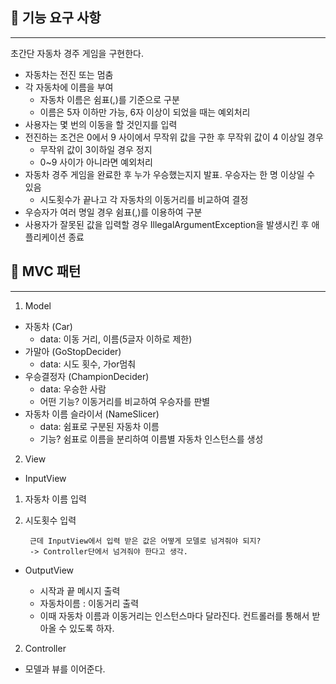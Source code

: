 ## 🚀 기능 요구 사항
* * *
초간단 자동차 경주 게임을 구현한다.

- 자동차는 전진 또는 멈춤
- 각 자동차에 이름을 부여
  - 자동차 이름은 쉼표(,)를 기준으로 구분
  - 이름은 5자 이하만 가능, 6자 이상이 되었을 때는 예외처리
- 사용자는 몇 번의 이동을 할 것인지를 입력
- 전진하는 조건은 0에서 9 사이에서 무작위 값을 구한 후 무작위 값이 4 이상일 경우
  - 무작위 값이 3이하일 경우 정지
  - 0~9 사이가 아니라면 예외처리
- 자동차 경주 게임을 완료한 후 누가 우승했는지지 발표. 우승자는 한 명 이상일 수 있음
  - 시도횟수가 끝나고 각 자동차의 이동거리를 비교하여 결정
- 우승자가 여러 명일 경우 쉼표(,)를 이용하여 구분
- 사용자가 잘못된 값을 입력할 경우 IllegalArgumentException을 발생시킨 후 애플리케이션 종료

## 🎯 MVC 패턴
* *  *
1. Model
- 자동차 (Car)
  - data: 이동 거리, 이름(5글자 이하로 제한)
- 가말아 (GoStopDecider)
  - data: 시도 횟수, 가or멈춰
- 우승결정자 (ChampionDecider)
  - data: 우승한 사람
  - 어떤 기능? 이동거리를 비교하여 우승자를 판별
- 자동차 이름 슬라이서 (NameSlicer)
  - data: 쉼표로 구분된 자동차 이름
  - 기능? 쉼표로 이름을 분리하여 이름별 자동차 인스턴스를 생성
2. View

- InputView
1. 자동차 이름 입력
2. 시도횟수 입력

        근데 InputView에서 입력 받은 값은 어떻게 모델로 넘겨줘야 되지?
        -> Controller단에서 넘겨줘야 한다고 생각.
- OutputView

  - 시작과 끝 메시지 출력
  - 자동차이름 : 이동거리 출력
  - 이때 자동차 이름과 이동거리는 인스턴스마다 달라진다. 컨트롤러를 통해서 받아올 수 있도록 하자.
2. Controller 
- 모델과 뷰를 이어준다.